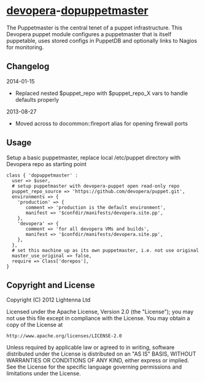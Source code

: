[devopera](http://devopera.com)-[dopuppetmaster](http://devopera.com/module/dopuppetmaster)
=====================

The Puppetmaster is the central tenet of a puppet infrastructure.  This Devopera puppet module configures a puppetmaster that is itself puppetable, uses stored configs in PuppetDB and optionally links to Nagios for monitoring.

Changelog
---------

2014-01-15

 * Replaced nested $puppet_repo with $puppet_repo_X vars to handle defaults properly

2013-08-27

 * Moved across to docommon::fireport alias for opening firewall ports

Usage
-----

Setup a basic puppetmaster, replace local /etc/puppet directory with Devopera repo as starting point

    class { 'dopuppetmaster' :
      user => $user,
      # setup puppetmaster with devopera-puppet open read-only repo
      puppet_repo_source => 'https://github.com/devopera/puppet.git',
      environments => {
        'production' => {
           comment => 'production is the default environment',
           manifest => '$confdir/manifests/devopera.site.pp',
        },
        'devopera' => {
           comment => 'for all devopera VMs and builds',
           manifest => '$confdir/manifests/devopera.site.pp',
        },
      },
      # set this machine up as its own puppetmaster, i.e. not use original
      master_use_original => false,
      require => Class['dorepos'],
    }

Copyright and License
---------------------

Copyright (C) 2012 Lightenna Ltd

Licensed under the Apache License, Version 2.0 (the "License"); you may not use this file except in compliance with the License. You may obtain a copy of the License at

    http://www.apache.org/licenses/LICENSE-2.0

Unless required by applicable law or agreed to in writing, software distributed under the License is distributed on an "AS IS" BASIS, WITHOUT WARRANTIES OR CONDITIONS OF ANY KIND, either express or implied. See the License for the specific language governing permissions and limitations under the License.
